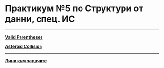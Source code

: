 # Практикум №5 по Структури от данни, спец. ИС

---

[**Valid Parentheses**](https://leetcode.com/problems/valid-parentheses/description/)

[**Asteroid Collision**](https://leetcode.com/problems/asteroid-collision/description/)

---

[**Линк към задачите**](https://leetcode.com/problem-list/awthx4gv/)
